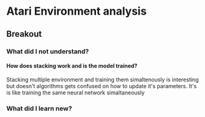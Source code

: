 # Atari Environment analysis
## Breakout
### What did I not understand?
#### How does stacking work and is the model trained?
Stacking multiple environment and training them simaltenously is interesting but doesn't algorithms gets confused on how to update it's parameters. It's is like training the same neural network simaltaneously
### What did I learn new?